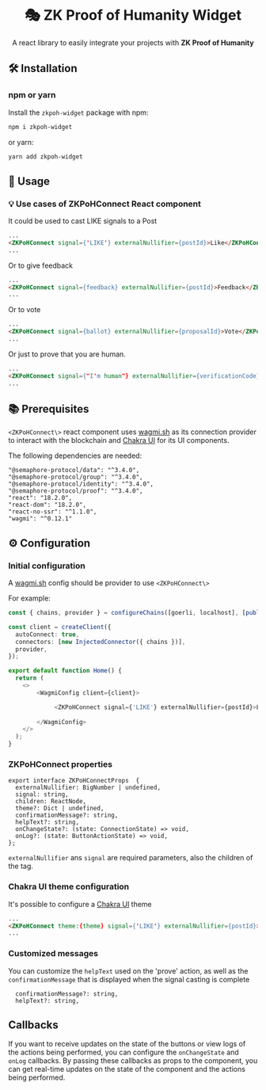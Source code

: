 <p align="center">
    <h1 align="center">
         🎭 ZK Proof of Humanity Widget
    </h1>
</p>

<p style="text-align:center;">
A react library to easily integrate your projects with <b>ZK Proof of Humanity</b> 
</p>

## 🛠 Installation
### npm or yarn

Install the `zkpoh-widget` package with npm:

```bash
npm i zkpoh-widget
```

or yarn:

```bash
yarn add zkpoh-widget
```
## 📜 Usage

### 💡 Use cases of ZKPoHConnect React component

It could be used to cast LIKE signals to a Post
```html
...
<ZKPoHConnect signal={'LIKE'} externalNullifier={postId}>Like</ZKPoHConnect>
...
```
Or to give feedback

```html
...
<ZKPoHConnect signal={feedback} externalNullifier={postId}>Feedback</ZKPoHConnect>
...
```

Or to vote

```html
...
<ZKPoHConnect signal={ballot} externalNullifier={proposalId}>Vote</ZKPoHConnect>
...
```

Or just to prove that you are human.

```html
...
<ZKPoHConnect signal={"I'm human"} externalNullifier={verificationCode}>Prove</ZKPoHConnect>
...
```

## 📚 Prerequisites

`<ZKPoHConnect\>` react component uses [wagmi.sh](https://wagmi.sh/) as its connection provider to interact with the blockchain and [Chakra UI](https://chakra-ui.com/) for its UI components.

The following dependencies are needed:

```
"@semaphore-protocol/data": "^3.4.0",
"@semaphore-protocol/group": "^3.4.0",
"@semaphore-protocol/identity": "^3.4.0",
"@semaphore-protocol/proof": "^3.4.0",
"react": "18.2.0",
"react-dom": "18.2.0",
"react-no-ssr": "^1.1.0",
"wagmi": "^0.12.1"
```

## ⚙️ Configuration
### Initial configuration

A [wagmi.sh](https://wagmi.sh/) config should be provider to use `<ZKPoHConnect\>` 

For example: 

```typescript
const { chains, provider } = configureChains([goerli, localhost], [publicProvider()]);

const client = createClient({
  autoConnect: true,
  connectors: [new InjectedConnector({ chains })],
  provider,
});

export default function Home() {
  return (
    <>
        <WagmiConfig client={client}>

             <ZKPoHConnect signal={'LIKE'} externalNullifier={postId}>Like</ZKPoHConnect>
        
        </WagmiConfig>
    </>
  );
}

```

###  ZKPoHConnect properties

```
export interface ZKPoHConnectProps  {
  externalNullifier: BigNumber | undefined,
  signal: string,
  children: ReactNode,
  theme?: Dict | undefined,
  confirmationMessage?: string,
  helpText?: string,
  onChangeState?: (state: ConnectionState) => void,
  onLog?: (state: ButtonActionState) => void,
};
```

`externalNullifier` ans `signal` are required parameters, also the children of the tag. 


### Chakra UI theme configuration

It's possible to configure a [Chakra UI](https://chakra-ui.com/) theme

```html
...
<ZKPoHConnect theme:{theme} signal={'LIKE'} externalNullifier={postId}>Like</ZKPoHConnect>
...
```

### Customized messages

You can customize the `helpText` used on the 'prove' action, as well as the `confirmationMessage` that is displayed when the signal casting is complete

```
  confirmationMessage?: string,
  helpText?: string,
```

## Callbacks

If you want to receive updates on the state of the buttons or view logs of the actions being performed, you can configure the `onChangeState` and `onLog` callbacks. By passing these callbacks as props to the <ZKPoHConnect> component, you can get real-time updates on the state of the component and the actions being performed.
